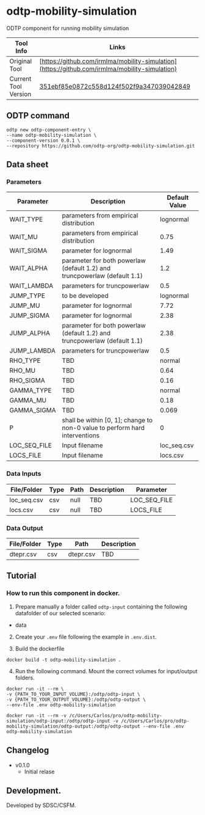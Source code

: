 # odtp-mobility-simulation
ODTP component for running mobility simulation 

| Tool Info | Links |
| --- | --- |
| Original Tool | [https://github.com/irmlma/mobility-simulation](https://github.com/irmlma/mobility-simulation) |
| Current Tool Version | [351ebf85e0872c558d124f502f9a347039042849](https://github.com/irmlma/mobility-simulation/commit/351ebf85e0872c558d124f502f9a347039042849) |


## ODTP command 

```odtp new component 
odtp new odtp-component-entry \
--name odtp-mobility-simulation \
--component-version 0.0.1 \
--repository https://github.com/odtp-org/odtp-mobility-simulation.git
``` 

## Data sheet

### Parameters

| Parameter    | Description                                                                 | Default Value |
|--------------|-----------------------------------------------------------------------------|---------------|
| WAIT_TYPE    | parameters from empirical distribution                                      | lognormal     |
| WAIT_MU      | parameters from empirical distribution                                      | 0.75          |
| WAIT_SIGMA   | parameter for lognormal                                                     | 1.49          |
| WAIT_ALPHA   | parameter for both powerlaw (default 1.2) and truncpowerlaw (default 1.1)   | 1.2           |
| WAIT_LAMBDA  | parameters for truncpowerlaw                                                | 0.5           |
| JUMP_TYPE    | to be developed                                                             | lognormal     |
| JUMP_MU      | parameter for lognormal                                                     | 7.72          |
| JUMP_SIGMA   | parameter for lognormal                                                     | 2.38          |
| JUMP_ALPHA   | parameter for both powerlaw (default 1.2) and truncpowerlaw (default 1.1)   | 2.38          |
| JUMP_LAMBDA  | parameters for truncpowerlaw                                                | 0.5           |
| RHO_TYPE     | TBD                                                                         | normal        |
| RHO_MU       | TBD                                                                         | 0.64          |
| RHO_SIGMA    | TBD                                                                         | 0.16          |
| GAMMA_TYPE   | TBD                                                                         | normal        |
| GAMMA_MU     | TBD                                                                         | 0.18          |
| GAMMA_SIGMA  | TBD                                                                         | 0.069         |
| P            | shall be within [0, 1]; change to non-0 value to perform hard interventions | 0             |
| LOC_SEQ_FILE | Input filename                                                              | loc_seq.csv   |
| LOCS_FILE    | Input filename                                                              | locs.csv      |

### Data Inputs

| File/Folder | Type | Path | Description | Parameter    |
|-------------|------|------|-------------|--------------|
| loc_seq.csv | csv  | null | TBD         | LOC_SEQ_FILE |
| locs.csv    | csv  | null | TBD         | LOCS_FILE    |


### Data Output

| File/Folder | Type | Path       | Description | 
|-------------|------|------------|-------------|
| dtepr.csv   | csv  | dtepr.csv  | TBD         |


## Tutorial

### How to run this component in docker. 

1. Prepare manually a folder called `odtp-input` containing the following datafolder of our selected scenario:

- data

2. Create your `.env` file following the example in `.env.dist`.

3. Build the dockerfile 

```
docker build -t odtp-mobility-simulation .
```

4. Run the following command. Mount the correct volumes for input/output folders. 

```
docker run -it --rm \
-v {PATH_TO_YOUR_INPUT_VOLUME}:/odtp/odtp-input \
-v {PATH_TO_YOUR_OUTPUT_VOLUME}:/odtp/odtp-output \
--env-file .env odtp-mobility-simulation
```

```
docker run -it --rm -v /c/Users/Carlos/pro/odtp-mobility-simulation/odtp-input:/odtp/odtp-input -v /c/Users/Carlos/pro/odtp-mobility-simulation/odtp-output:/odtp/odtp-output --env-file .env odtp-mobility-simulation
```


## Changelog

- v0.1.0 
    - Initial relase

## Development. 

Developed by SDSC/CSFM.